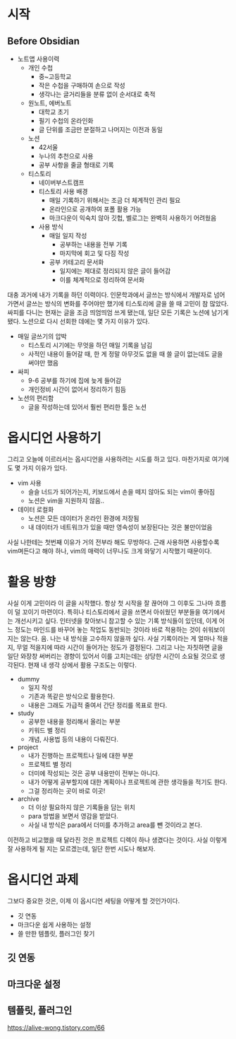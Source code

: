 # 시작
## Before Obsidian
- 노트앱 사용이력
  - 개인 수첩
    - 중~고등학교
    - 작은 수첩을 구매하여 손으로 작성
    - 생각나는 글거리들을 분류 없이 순서대로 축적
  - 원노트, 에버노트
    - 대학교 초기
    - 필기 수첩의 온라인화
    - 글 단위를 조금만 분절하고 나머지는 이전과 동일
  - 노션
    - 42서울
    - 누나의 추천으로 사용
    - 공부 사항을 줄글 형태로 기록
  - 티스토리
    - 네이버부스트캠프
    - 티스토리 사용 배경
      - 매일 기록하기 위해서는 조금 더 체계적인 관리 필요
      - 온라인으로 공개하여 포폴 활용 가능
      - 마크다운이 익숙치 않아 깃헙, 벨로그는 완벽히 사용하기 어려웠음
    - 사용 방식
      - 매일 일지 작성
        - 공부하는 내용을 전부 기록
        - 마지막에 회고 및 다짐 작성
      - 공부 카테고리 문서화
        - 일지에는 제대로 정리되지 않은 글이 들어감
        - 이를 체계적으로 정리하여 문서화

대충 과거에 내가 기록을 하던 이력이다. 인문학과에서 글쓰는 방식에서 개발자로 넘어가면서 글쓰는 방식의 변화를 주어야만 했기에 티스토리에 글을 쓸 때 고민이 참 많았다.
싸피를 다니는 현재는 글을 조금 띄엄띄엄 쓰게 됐는데, 일단 모든 기록은 노션에 남기게 됐다. 노션으로 다시 선회한 데에는 몇 가지 이유가 있다.
- 매일 글쓰기의 압박
  - 티스토리 시기에는 무엇을 하던 매일 기록을 남김
  - 사적인 내용이 들어갈 때, 한 게 정말 아무것도 없을 때 쓸 글이 없는데도 글을 써야만 했음
- 싸피
  - 9-6 공부를 하기에 집에 늦게 들어감
  - 개인정비 시간이 없어서 정리하기 힘듬
- 노션의 편리함
  - 글을 작성하는데 있어서 훨씬 편리한 툴은 노션

# 옵시디언 사용하기
그리고 오늘에 이르러서는 옵시디언을 사용하려는 시도를 하고 있다. 마찬가지로 여기에도 몇 가지 이유가 있다.
- vim 사용
  - 슬슬 너드가 되어가는지, 키보드에서 손을 떼지 않아도 되는 vim이 좋아짐
  - 노션은 vim을 지원하지 않음..
- 데이터 로컬화
  - 노션은 모든 데이터가 온라인 환경에 저장됨
  - 내 데이터가 네트워크가 있을 때만 영속성이 보장된다는 것은 불만이었음

사실 나한테는 첫번째 이유가 거의 전부라 해도 무방하다. 근래 사용하면 사용할수록 vim며든다고 해야 하나, vim의 매력이 너무나도 크게 와닿기 시작했기 때문이다.

# 활용 방향
사실 이게 고민이라 이 글을 시작했다. 항상 첫 시작을 잘 끊어야 그 이후도 그나마 흐름이 덜 꼬이기 마련이다. 특히나 티스토리에서 글을 쓰면서 아쉬웠던 부분들을 여기에서는 개선시키고 싶다. 
인터넷을 찾아보니 참고할 수 있는 기록 방식들이 있던데, 이게 어느 정도는 마인드를 바꾸어 놓는 작업도 동반되는 것이라 바로 적용하는 것이 쉬워보이지는 않는다. 
음. 나는 내 방식을 고수하지 않을까 싶다. 사실 기록이라는 게 얼마나 적을지, 무얼 적을지에 따라 시간이 들어가는 정도가 결정된다. 그리고 나는 자칫하면 글을 일단 와장창 써버리는 경향이 있어서 이를 고치는데는 상당한 시간이 소요될 것으로 생각된다. 
현재 내 생각 상에서 활용 구조도는 이렇다.
- dummy
  - 일지 작성
  - 기존과 똑같은 방식으로 활용한다. 
  - 내용은 그래도 가급적 줄여서 간단 정리를 목표로 한다.
- study
  - 공부한 내용을 정리해서 올리는 부분
  - 키워드 별 정리
  - 개념, 사용법 등의 내용이 다뤄진다.
- project
  - 내가 진행하는 프로젝트나 일에 대한 부분
  - 프로젝트 별 정리
  - 더미에 작성되는 것은 공부 내용만이 전부는 아니다.
  - 내가 어떻게 공부할지에 대한 계획이나 프로젝트에 관한 생각들을 적기도 한다.
  - 그걸 정리하는 곳이 바로 이곳!
- archive
  - 더 이상 필요하지 않은 기록들을 담는 위치
  - para 방법을 보면서 영감을 받았다.
  - 사실 내 방식은 para에서 더미를 추가하고 area를 뺀 것이라고 본다. 

이전하고 비교했을 때 달라진 것은 프로젝트 디렉이 하나 생겼다는 것이다. 사실 이렇게 잘 사용하게 될 지는 모르겠는데, 일단 한번 시도나 해보자. 

# 옵시디언 과제

그보다 중요한 것은, 이제 이 옵시디언 세팅을 어떻게 할 것인가이다. 
- 깃 연동
- 마크다운 쉽게 사용하는 설정
- 쓸 만한 템플릿, 플러그인 찾기

## 깃 연동

## 마크다운 설정

## 템플릿, 플러그인
https://alive-wong.tistory.com/66
